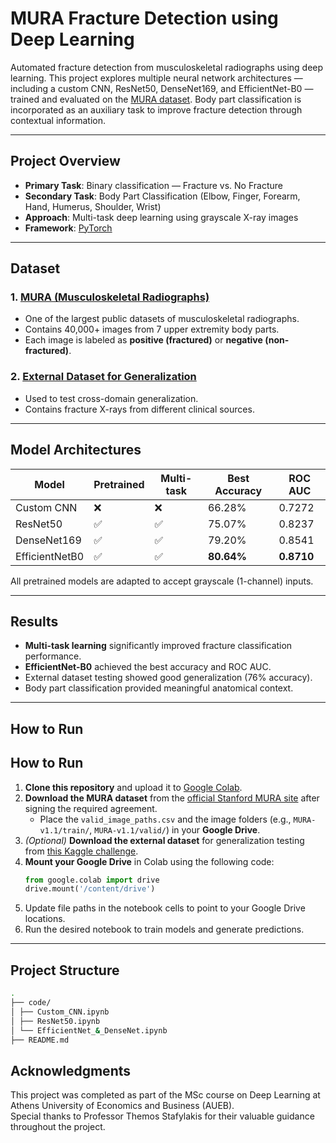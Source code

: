 # MURA Fracture Detection using Deep Learning

Automated fracture detection from musculoskeletal radiographs using deep learning. This project explores multiple neural network architectures — including a custom CNN, ResNet50, DenseNet169, and EfficientNet-B0 — trained and evaluated on the [MURA dataset](https://stanfordmlgroup.github.io/competitions/mura/). Body part classification is incorporated as an auxiliary task to improve fracture detection through contextual information.

---

##  Project Overview

- **Primary Task**: Binary classification — Fracture vs. No Fracture  
- **Secondary Task**: Body Part Classification (Elbow, Finger, Forearm, Hand, Humerus, Shoulder, Wrist)  
- **Approach**: Multi-task deep learning using grayscale X-ray images  
- **Framework**: [PyTorch](https://pytorch.org/)

---

##  Dataset

### 1. [MURA (Musculoskeletal Radiographs)](https://stanfordmlgroup.github.io/competitions/mura/)
- One of the largest public datasets of musculoskeletal radiographs.
- Contains 40,000+ images from 7 upper extremity body parts.
- Each image is labeled as **positive (fractured)** or **negative (non-fractured)**.

### 2. [External Dataset for Generalization](https://www.kaggle.com/datasets/bmadushanirodrigo/fracture-multi-region-x-ray-data)
- Used to test cross-domain generalization.
- Contains fracture X-rays from different clinical sources.

---

## Model Architectures

| Model         | Pretrained | Multi-task | Best Accuracy | ROC AUC |
|---------------|------------|------------|----------------|----------|
| Custom CNN    | ❌         | ❌         | 66.28%         | 0.7272   |
| ResNet50      | ✅         | ✅         | 75.07%         | 0.8237   |
| DenseNet169   | ✅         | ✅         | 79.20%         | 0.8541   |
| EfficientNetB0| ✅         | ✅         | **80.64%**     | **0.8710** |

All pretrained models are adapted to accept grayscale (1-channel) inputs.

---

##  Results

- **Multi-task learning** significantly improved fracture classification performance.
- **EfficientNet-B0** achieved the best accuracy and ROC AUC.
- External dataset testing showed good generalization (76% accuracy).
- Body part classification provided meaningful anatomical context.

---

## How to Run
## How to Run

1. **Clone this repository** and upload it to [Google Colab](https://colab.research.google.com/).
2. **Download the MURA dataset** from the [official Stanford MURA site](https://stanfordmlgroup.github.io/competitions/mura/) after signing the required agreement.
   - Place the `valid_image_paths.csv` and the image folders (e.g., `MURA-v1.1/train/`, `MURA-v1.1/valid/`) in your **Google Drive**.
3. *(Optional)* **Download the external dataset** for generalization testing from [this Kaggle challenge](https://www.kaggle.com/datasets/bmadushanirodrigo/fracture-multi-region-x-ray-data).
4. **Mount your Google Drive** in Colab using the following code:
   ```python
   from google.colab import drive
   drive.mount('/content/drive')
5. Update file paths in the notebook cells to point to your Google Drive locations.
6. Run the desired notebook to train models and generate predictions.

---

##  Project Structure

```bash
.
├── code/
│ ├── Custom_CNN.ipynb
│ ├── ResNet50.ipynb
│ └── EfficientNet_&_DenseNet.ipynb
├── README.md
```

## Acknowledgments

This project was completed as part of the MSc course on Deep Learning at Athens University of Economics and Business (AUEB).  
Special thanks to Professor Themos Stafylakis for their valuable guidance throughout the project.

